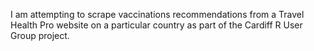 I am attempting to scrape vaccinations recommendations from a Travel Health Pro website on a 
particular country as part of the Cardiff R User Group project.
